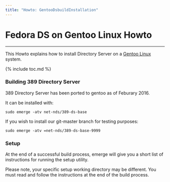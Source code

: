 ```yaml
---
title: "Howto: GentooDsbuildInstallation"
---
```


# Fedora DS on Gentoo Linux Howto
-------------------------------

This Howto explains how to install Directory Server on a [Gentoo Linux](http://www.gentoo.org/) system.

{% include toc.md %}

### Building 389 Directory Server

389 Directory Server has been ported to gentoo as of Feburary 2016.

It can be installed with:

    sudo emerge -atv net-nds/389-ds-base

If you wish to install our git-master branch for testing purposes:

    sudo emerge -atv =net-nds/389-ds-base-9999

### Setup

At the end of a successful build process, emerge will give you a short list of instructions for running the setup utility.

Please note, your specific setup working directory may be different. You must read and follow the instructions at the end of the build process.

